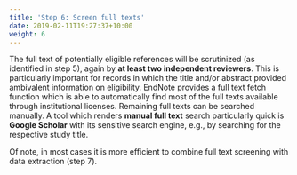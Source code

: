 ```yaml
---
title: 'Step 6: Screen full texts'
date: 2019-02-11T19:27:37+10:00
weight: 6
---
```


The full text of potentially eligible references will be scrutinized (as identified in step 5), again by **at least two independent reviewers**. This is particularly important for records in which the title and/or abstract provided ambivalent information on eligibility. EndNote provides a full text fetch function which is able to automatically find most of the full texts available through institutional licenses. Remaining full texts can be searched manually. A tool which renders **manual full text** search particularly quick is **Google Scholar** with its sensitive search engine, e.g., by searching for the respective study title.

Of note, in most cases it is more efficient to combine full text screening with data extraction (step 7).

